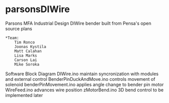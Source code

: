 # parsonsDIWire
Parsons MFA Industrial Design DIWire bender built from Pensa's open source plans

    *Team:
        Tim Ronco
        Joonas Kystila
        Matt Calahan
        Lisa Marks
        Carson Lai
        Mike Soroka

Software Block Diagram
    DIWire.ino
        maintain syncronization with modules and external control
    BenderPinDuckAndMove.ino
        controls movement of solenoid
    benderPinMovement.ino
        applies angle change to bender pin motor
    WireFeed.ino
        advances wire position
    zMotorBend.ino
        3D bend control to be implemented later
        